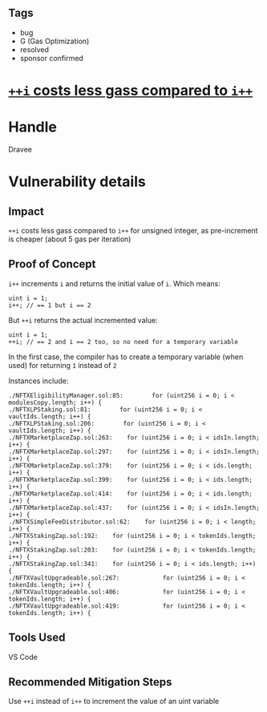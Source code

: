 ## Tags

- bug
- G (Gas Optimization)
- resolved
- sponsor confirmed

# [`++i` costs less gass compared to `i++`](https://github.com/code-423n4/2021-12-nftx-findings/issues/195) 

# Handle

Dravee


# Vulnerability details

## Impact
`++i` costs less gass compared to `i++` for unsigned integer, as pre-increment is cheaper (about 5 gas per iteration)

## Proof of Concept
`i++` increments `i` and returns the initial value of `i`. Which means:

```
uint i = 1;
i++; // == 1 but i == 2
```

But `++i` returns the actual incremented value:

```
uint i = 1;
++i; // == 2 and i == 2 too, so no need for a temporary variable
```

In the first case, the compiler has to create a temporary variable (when used) for returning `1` instead of `2`

Instances include:
```
./NFTXEligibilityManager.sol:85:        for (uint256 i = 0; i < modulesCopy.length; i++) {
./NFTXLPStaking.sol:81:        for (uint256 i = 0; i < vaultIds.length; i++) {
./NFTXLPStaking.sol:206:        for (uint256 i = 0; i < vaultIds.length; i++) {
./NFTXMarketplaceZap.sol:263:    for (uint256 i = 0; i < idsIn.length; i++) {
./NFTXMarketplaceZap.sol:297:    for (uint256 i = 0; i < idsIn.length; i++) {
./NFTXMarketplaceZap.sol:379:    for (uint256 i = 0; i < ids.length; i++) {
./NFTXMarketplaceZap.sol:399:    for (uint256 i = 0; i < ids.length; i++) {
./NFTXMarketplaceZap.sol:414:    for (uint256 i = 0; i < ids.length; i++) {
./NFTXMarketplaceZap.sol:437:    for (uint256 i = 0; i < idsIn.length; i++) {
./NFTXSimpleFeeDistributor.sol:62:    for (uint256 i = 0; i < length; i++) {
./NFTXStakingZap.sol:192:    for (uint256 i = 0; i < tokenIds.length; i++) {
./NFTXStakingZap.sol:203:    for (uint256 i = 0; i < tokenIds.length; i++) {
./NFTXStakingZap.sol:341:    for (uint256 i = 0; i < ids.length; i++) {
./NFTXVaultUpgradeable.sol:267:            for (uint256 i = 0; i < tokenIds.length; i++) {
./NFTXVaultUpgradeable.sol:406:            for (uint256 i = 0; i < tokenIds.length; i++) {
./NFTXVaultUpgradeable.sol:419:            for (uint256 i = 0; i < tokenIds.length; i++) {
```

## Tools Used
VS Code

## Recommended Mitigation Steps
Use `++i` instead of `i++` to increment the value of an uint variable

